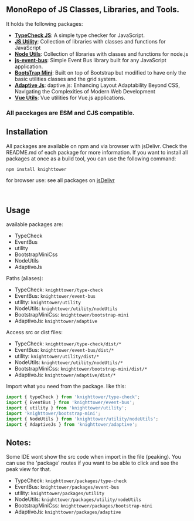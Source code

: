 ## MonoRepo of JS Classes, Libraries, and Tools.

It holds the following packages:
- [**TypeCheck JS**](https://github.com/taktikorg/aperiam-aut-exercitationem/tree/development/packages/type-check): A simple type checker for JavaScript.
- [**JS Utility**](https://github.com/taktikorg/aperiam-aut-exercitationem/tree/development/packages/utility): Collection of libraries with classes and functions for JavaScript
- [**Node Utils**](https://github.com/taktikorg/aperiam-aut-exercitationem/tree/development/packages/utility/nodeUtils): Collection of libraries with classes and functions for node.js
- [**js-event-bus**](https://github.com/taktikorg/aperiam-aut-exercitationem/tree/development/packages/utility/src/event-bus): Simple Event Bus library built for any JavaScript application.
- [**BootsTrap Mini**](https://github.com/taktikorg/aperiam-aut-exercitationem/tree/development/packages/bootstrap-mini): Built on top of Bootstrap but modified to have only the basic utilities classes and the grid system.
- [**Adaptive Js**](https://github.com/taktikorg/aperiam-aut-exercitationem/tree/development/packages/adaptive): daptive.js: Enhancing Layout Adaptability Beyond CSS, Navigating the Complexities of Modern Web Development
- [**Vue Utils**](https://github.com/taktikorg/aperiam-aut-exercitationem/tree/development/packages/vue-utils): Vue utilities for Vue.js applications. 

### All pacckages are ESM and CJS compatible.

## Installation

All packages are available on npm and via browser with jsDelivr. Check the README.md of each package for more information.
If you want to install all packages at once as a build tool, you can use the following command:
```bash
npm install knighttower
```
for browser use: see all packages on [jsDelivr](https://cdn.jsdelivr.net/npm/knighttower@9.0.6/packages/)

<br>

## Usage

available packages are:
- TypeCheck
- EventBus
- utility
- BootstrapMiniCss
- NodeUtils
- AdaptiveJs

Paths (aliases):
- TypeCheck: `knighttower/type-check`
- EventBus: `knighttower/event-bus`
- utility: `knighttower/utility`
- NodeUtils: `knighttower/utility/nodeUtils`
- BootstrapMiniCss: `knighttower/bootstrap-mini`
- AdaptiveJs: `knighttower/adaptive`

Access src or dist files:
- TypeCheck: `knighttower/type-check/dist/*`
- EventBus: `knighttower/event-bus/dist/*`
- utility: `knighttower/utility/dist/*`
- NodeUtils: `knighttower/utility/nodeUtils/*`
- BootstrapMiniCss: `knighttower/bootstrap-mini/dist/*`
- AdaptiveJs: `knighttower/adaptive/dist/*`

Import what you need from the package. like this:
```javascript
import { typeCheck } from 'knighttower/type-check';
import { EventBus } from 'knighttower/event-bus';
import { utility } from 'knighttower/utility';
import 'knighttower/bootstrap-mini';
import { NodeUtils } from 'knighttower/utility/nodeUtils';
import { AdaptiveJs } from 'knighttower/adaptive';
```

## Notes:
Some IDE wont show the src code when import in the file (peaking). You can use the 'package' routes if you want to be able to click and see the peak view for that.
- TypeCheck: `knighttower/packages/type-check`
- EventBus: `knighttower/packages/event-bus`
- utility: `knighttower/packages/utility`
- NodeUtils: `knighttower/packages/utility/nodeUtils`
- BootstrapMiniCss: `knighttower/packages/bootstrap-mini`
- AdaptiveJs: `knighttower/packages/adaptive`


